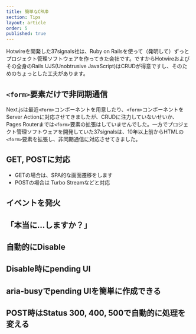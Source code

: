 ```yaml
---
title: 簡単なCRUD
section: Tips
layout: article
order: 5
published: true
---
```


Hotwireを開発した37signals社は、Ruby on Railsを使って（発明して）ずっとプロジェクト管理ソフトウェアを作ってきた会社です。ですからHotwireおよびその全身のRails UJS(Unobtrusive JavaScript)はCRUDが得意ですし、そのためのちょっとした工夫があります。

## `<form>`要素だけで非同期通信

Next.jsは最近`<Form>`コンポーネントを用意したり、`<form>`コンポーネントをServer Actionに対応させてきましたが、CRUDに注力していないせいか、Pages Routerまでは`<form>`要素の拡張はしていませんでした。一方でプロジェクト管理ソフトウェアを開発していた37signalsは、10年以上前からHTMLの`<form>`要素を拡張し、非同期通信に対応させてきました。

## GET, POSTに対応

* GETの場合は、SPA的な画面遷移をします
* POSTの場合は Turbo Streamなどと対応

## イベントを発火

## 「本当に...しますか？」

## 自動的にDisable

## Disable時にpending UI

## aria-busyでpending UIを簡単に作成できる

## POST時はStatus 300, 400, 500で自動的に処理を変える

